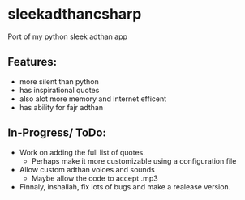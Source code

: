 # sleekadthancsharp
Port of my python sleek adthan app
## Features:
- more silent than python
- has inspirational quotes
- also alot more memory and internet efficent
- has ability for fajr adthan
## In-Progress/ ToDo:
- Work on adding the full list of quotes.
  - Perhaps make it more customizable using a configuration file
- Allow custom adthan voices and sounds
  - Maybe allow the code to accept .mp3
- Finnaly, inshallah, fix lots of bugs and make a realease version.
